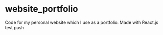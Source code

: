 # website_portfolio
Code for my personal website which I use as a portfolio. Made with React.js
test push

